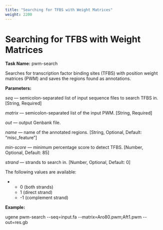 ```yaml
---
title: "Searching for TFBS with Weight Matrices"
weight: 2200
---
```



# Searching for TFBS with Weight Matrices

**Task Name:** pwm-search

Searches for transcription factor binding sites (TFBS) with position weight matrices (PWM) and saves the regions found as annotations.

**Parameters:**

_seq_ — semicolon-separated list of input sequence files to search TFBS in. \[String, Required\]

_matrix_ — semicolon-separated list of the input PWM. \[String, Required\]

_out_ — output Genbank file.

_name_ — name of the annotated regions. \[String, Optional, Default: “misc\_feature”\]

_min-score_ — minimum percentage score to detect TFBS. \[Number, Optional, Default: 85\]

_strand_ — strands to search in. \[Number, Optional, Default: 0\]

The following values are available:

*   *   0 (both strands)
    *   1 (direct strand)
    *   \-1 (complement strand)

**Example:**

ugene pwm-search --seq=input.fa --matrix=Aro80.pwm;Aft1.pwm --out=res.gb
